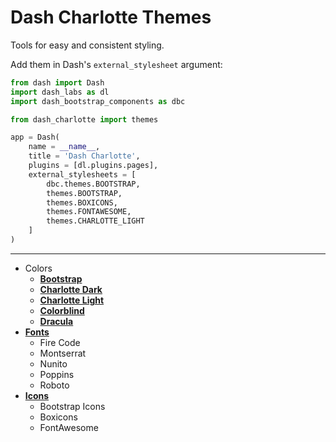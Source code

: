 # Dash Charlotte Themes

Tools for easy and consistent styling.

Add them in Dash's `external_stylesheet` argument:

```python
from dash import Dash
import dash_labs as dl
import dash_bootstrap_components as dbc

from dash_charlotte import themes

app = Dash(
    name = __name__,
    title = 'Dash Charlotte',
    plugins = [dl.plugins.pages],
    external_stylesheets = [
        dbc.themes.BOOTSTRAP,
        themes.BOOTSTRAP,
        themes.BOXICONS,
        themes.FONTAWESOME,
        themes.CHARLOTTE_LIGHT
    ]
)
```

---

- Colors
    - [**Bootstrap**](https://github.com/GusFurtado/dash-charlotte/blob/main/dash_charlotte/themes/bootstrap.py)
    - [**Charlotte Dark**](https://github.com/GusFurtado/dash-charlotte/blob/main/dash_charlotte/themes/charlotte_dark.py)
    - [**Charlotte Light**](https://github.com/GusFurtado/dash-charlotte/blob/main/dash_charlotte/themes/charlotte_light.py)
    - [**Colorblind**](https://github.com/GusFurtado/dash-charlotte/blob/main/dash_charlotte/themes/colorblind.py)
    - [**Dracula**](https://github.com/GusFurtado/dash-charlotte/blob/main/dash_charlotte/themes/dracula.py)
- [**Fonts**](https://github.com/GusFurtado/dash-charlotte/blob/main/dash_charlotte/themes/fonts.py)
    - Fire Code
    - Montserrat
    - Nunito
    - Poppins
    - Roboto
- [**Icons**](https://github.com/GusFurtado/dash-charlotte/blob/main/dash_charlotte/themes/icons.py)
    - Bootstrap Icons
    - Boxicons
    - FontAwesome